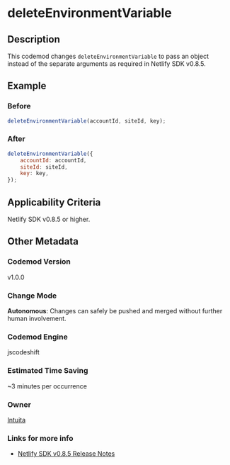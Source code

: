# deleteEnvironmentVariable

## Description

This codemod changes `deleteEnvironmentVariable` to pass an object instead of the separate arguments as required in Netlify SDK v0.8.5.

## Example

### Before

```jsx
deleteEnvironmentVariable(accountId, siteId, key);
```

### After

```jsx
deleteEnvironmentVariable({
	accountId: accountId,
	siteId: siteId,
	key: key,
});
```

## Applicability Criteria

Netlify SDK v0.8.5 or higher.

## Other Metadata

### Codemod Version

v1.0.0

### Change Mode

**Autonomous**: Changes can safely be pushed and merged without further human involvement.

### **Codemod Engine**

jscodeshift

### Estimated Time Saving

~3 minutes per occurrence

### Owner

[Intuita](https://github.com/intuita-inc)

### Links for more info

-   [Netlify SDK v0.8.5 Release Notes](https://sdk.netlify.com/release-notes/#085)
